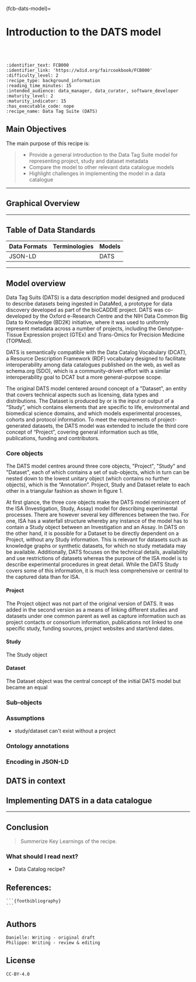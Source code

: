 (fcb-dats-model)=
# Introduction to the DATS model


<br/>
<br/>

````{panels_fairplus}
:identifier_text: FCB000
:identifier_link: 'https://w3id.org/faircookbook/FCB000'
:difficulty_level: 2
:recipe_type: background_information
:reading_time_minutes: 15
:intended_audience: data_manager, data_curator, software_developer
:maturity_level: 2  
:maturity_indicator: 15
:has_executable_code: nope
:recipe_name: Data Tag Suite (DATS)
```` 


## Main Objectives

The main purpose of this recipe is:

>* Provide a general introduction to the Data Tag Suite model for representing project, study and dataset metadata
>* Compare the model to other relevant data catalogue models
>* Highlight challenges in implementing the model in a data catalogue

---


## Graphical Overview

<!--DATS diagram goes here-->


---


## Table of Data Standards


<!--TO DO - review & hyperlinks -->

| Data Formats  | Terminologies | Models  |
| :------------- | :------------- | :------------- |
| JSON-LD |  | DATS |

---

## Model overview

Data Tag Suits (DATS) is a data description model designed and produced to describe datasets being ingested in DataMed, a prototype for data discovery developed as part of the bioCADDIE project. DATS was co-developed by the Oxford e-Research Centre and the NIH Data Common Big Data to Knowledge (BD2K) initiative, where it was used to uniformly represent metadata across a number of projects, including the Genotype-Tissue Expression project (GTEx) and Trans-Omics for Precision Medicine (TOPMed).

DATS is semantically compatible with the Data Catalog Vocabulary (DCAT), a Resource Description Framework (RDF) vocabulary designed to facilitate interoperability among data catalogues published on the web, as well as schema.org (SDO), which is a community-driven effort with a similar interoperability goal to DCAT but a more general-purpose scope.

The original DATS model centered around concept of a "Dataset", an entity that covers technical aspects such as licensing, data types and distributions. The Dataset is produced by or is the input or output of a “Study”, which contains elements that are specific to life, environmental and biomedical science domains, and which models experimental processes, cohorts and protocol information. To meet the requirements of project-generated datasets, the DATS model was extended to include the third core concept of “Project”, covering general information such as title, publications, funding and contributors.


### Core objects

The DATS model centres around three core objects, "Project", "Study" and "Dataset", each of which contains a set of sub-objects, which in turn can be nested down to the lowest unitary object (which contains no further objects), which is the “Annotation”. Project, Study and Dataset relate to each other in a triangular fashion as shown in figure 1.

At first glance, the three core objects make the DATS model reminiscent of the ISA (Investigation, Study, Assay) model for describing experimental processes. There are however several key differences between the two. For one, ISA has a waterfall structure whereby any instance of the model has to contain a Study object between an Investigation and an Assay. In DATS on the other hand, it is possible for a Dataset to be directly dependent on a Project, without any Study information. This is relevant for datasets such as knowledge graphs or synthetic datasets, for which no study metadata may be available. Additionally, DATS focuses on the technical details, availability and use restrictions of datasets whereas the purpose of the ISA model is to describe experimental procedures in great detail. While the DATS Study covers some of this information, it is much less comprehensive or central to the captured data than for ISA.

#### Project

The Project object was not part of the original version of DATS. It was added in the second version as a means of linking different studies and datasets under one common parent as well as capture information such as project contacts or consortium information, publications not linked to one specific study, funding sources, project websites and start/end dates.

#### Study

The Study object

#### Dataset

The Dataset object was the central concept of the initial DATS model but became an equal 


### Sub-objects


### Assumptions

* study/dataset can't exist without a project


### Ontology annotations


### Encoding in JSON-LD

## DATS in context

## Implementing DATS in a data catalogue


---

## Conclusion

> Summerize Key Learnings of the recipe.


### What should I read next?
* Data Catalog recipe?


## References:

````{dropdown} **References**
```{footbibliography}
```
````



## Authors

````{authors_fairplus}
Danielle: Writing - original draft
Philippe: Writing - review & editing
````


## License
````{license_fairplus}
CC-BY-4.0
````


